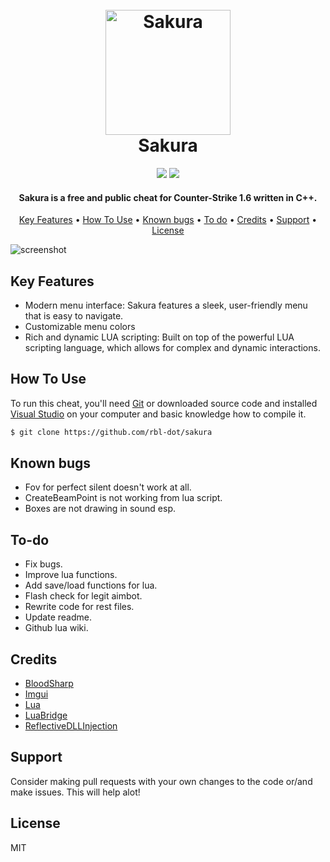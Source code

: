 <h1 align="center">
  <br>
  <a href="https://github.com/rbl-dot/sakura"><img src="https://i.imgur.com/P8HBfHG.png" alt="Sakura" width="200"></a>
  <br>
  Sakura
  <br>
</h1>

<div align="center">
  <img src="https://img.shields.io/badge/License-MIT-green">
  <img src="https://img.shields.io/badge/Language-C%2B%2B-red">
</div>

<h4 align="center">Sakura is a free and public cheat for Counter-Strike 1.6 written in <b>C++</b>.</h4>

<p align="center">
  <a href="#key-features">Key Features</a> •
  <a href="#how-to-use">How To Use</a> •
  <a href="#known-bugs">Known bugs</a> •
  <a href="#to-do">To do</a> •
  <a href="#credits">Credits</a> •
  <a href="#support">Support</a> •
  <a href="#license">License</a>
</p>

![screenshot](https://i.imgur.com/1pD62e6.png)

## Key Features

* Modern menu interface: Sakura features a sleek, user-friendly menu that is easy to navigate.
* Customizable menu colors
* Rich and dynamic LUA scripting: Built on top of the powerful LUA scripting language, which allows for complex and dynamic interactions.

## How To Use

To run this cheat, you'll need [Git](https://git-scm.com) or downloaded source code and installed [Visual Studio](https://visualstudio.microsoft.com/) on your computer and basic knowledge how to compile it.

```bash
$ git clone https://github.com/rbl-dot/sakura
```

## Known bugs

* Fov for perfect silent doesn't work at all.
* CreateBeamPoint is not working from lua script.
* Boxes are not drawing in sound esp.

## To-do

* Fix bugs.
* Improve lua functions.
* Add save/load functions for lua.
* Flash check for legit aimbot.
* Rewrite code for rest files.
* Update readme.
* Github lua wiki.

## Credits

- [BloodSharp](https://github.com/BloodSharp)
- [Imgui](https://github.com/ocornut/imgui)
- [Lua](https://www.lua.org/)
- [LuaBridge](https://github.com/vinniefalco/LuaBridge)
- [ReflectiveDLLInjection](https://github.com/stephenfewer/ReflectiveDLLInjection)

## Support

Consider making pull requests with your own changes to the code or/and make issues. This will help alot!

## License

MIT
